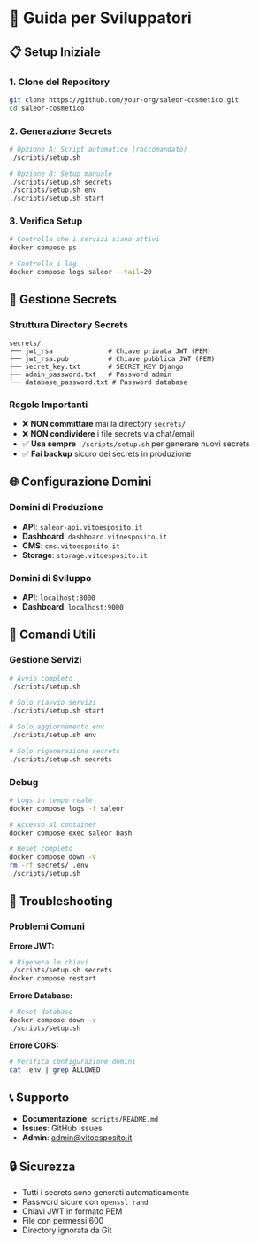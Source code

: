 # 🚀 Guida per Sviluppatori

## 📋 Setup Iniziale

### 1. Clone del Repository
```bash
git clone https://github.com/your-org/saleor-cosmetico.git
cd saleor-cosmetico
```

### 2. Generazione Secrets
```bash
# Opzione A: Script automatico (raccomandato)
./scripts/setup.sh

# Opzione B: Setup manuale
./scripts/setup.sh secrets
./scripts/setup.sh env
./scripts/setup.sh start
```

### 3. Verifica Setup
```bash
# Controlla che i servizi siano attivi
docker compose ps

# Controlla i log
docker compose logs saleor --tail=20
```

## 🔐 Gestione Secrets

### Struttura Directory Secrets
```
secrets/
├── jwt_rsa              # Chiave privata JWT (PEM)
├── jwt_rsa.pub          # Chiave pubblica JWT (PEM)
├── secret_key.txt       # SECRET_KEY Django
├── admin_password.txt   # Password admin
└── database_password.txt # Password database
```

### Regole Importanti
- ❌ **NON committare** mai la directory `secrets/`
- ❌ **NON condividere** i file secrets via chat/email
- ✅ **Usa sempre** `./scripts/setup.sh` per generare nuovi secrets
- ✅ **Fai backup** sicuro dei secrets in produzione

## 🌐 Configurazione Domini

### Domini di Produzione
- **API**: `saleor-api.vitoesposito.it`
- **Dashboard**: `dashboard.vitoesposito.it`
- **CMS**: `cms.vitoesposito.it`
- **Storage**: `storage.vitoesposito.it`

### Domini di Sviluppo
- **API**: `localhost:8000`
- **Dashboard**: `localhost:9000`

## 🔧 Comandi Utili

### Gestione Servizi
```bash
# Avvio completo
./scripts/setup.sh

# Solo riavvio servizi
./scripts/setup.sh start

# Solo aggiornamento env
./scripts/setup.sh env

# Solo rigenerazione secrets
./scripts/setup.sh secrets
```

### Debug
```bash
# Logs in tempo reale
docker compose logs -f saleor

# Accesso al container
docker compose exec saleor bash

# Reset completo
docker compose down -v
rm -rf secrets/ .env
./scripts/setup.sh
```

## 🚨 Troubleshooting

### Problemi Comuni

**Errore JWT:**
```bash
# Rigenera le chiavi
./scripts/setup.sh secrets
docker compose restart
```

**Errore Database:**
```bash
# Reset database
docker compose down -v
./scripts/setup.sh
```

**Errore CORS:**
```bash
# Verifica configurazione domini
cat .env | grep ALLOWED
```

## 📞 Supporto

- **Documentazione**: `scripts/README.md`
- **Issues**: GitHub Issues
- **Admin**: admin@vitoesposito.it

## 🔒 Sicurezza

- Tutti i secrets sono generati automaticamente
- Password sicure con `openssl rand`
- Chiavi JWT in formato PEM
- File con permessi 600
- Directory ignorata da Git

